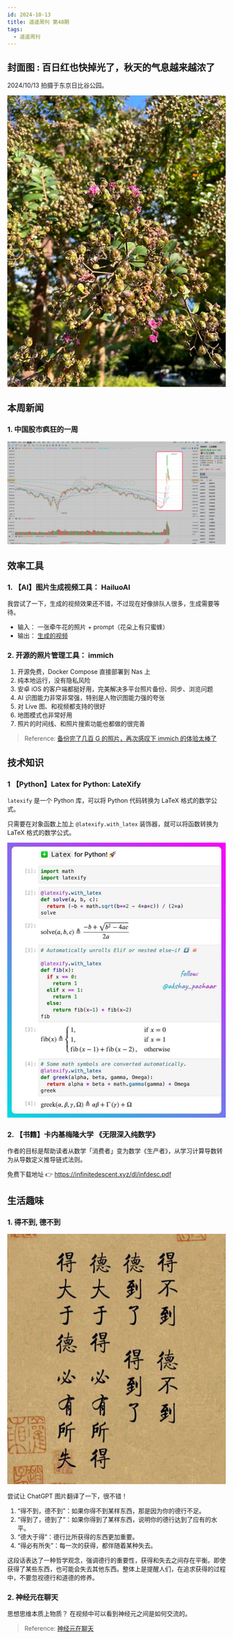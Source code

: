 ```yaml
---
id: 2024-10-13
title: 遥遥周刊 第48期
tags:
  - 遥遥周刊
---
```


## 封面图 : 百日红也快掉光了，秋天的气息越来越浓了

2024/10/13 拍摄于东京日比谷公园。

![百日红](百日红.jpg)

## 本周新闻

### 1. 中国股市疯狂的一周

![中国股市](上证指数.png)

## 效率工具

### 1. 【AI】图片生成视频工具： HailuoAI

我尝试了一下，生成的视频效果还不错，不过现在好像排队人很多，生成需要等待。

- 输入： 一张牵牛花的照片 + prompt（花朵上有只蜜蜂）
- 输出： [生成的视频](https://x.com/wifecooky/status/1844553806639661154)

### 2. 开源的照片管理工具： immich

1. 开源免费，Docker Compose 直接部署到 Nas 上
2. 纯本地运行，没有隐私风险
3. 安卓 iOS 的客户端都挺好用，完美解决多平台照片备份、同步、浏览问题
4. AI 识图能力非常非常强，特别是人物识图能力强的夸张
5. 对 Live 图、和视频都支持的很好
6. 地图模式也非常好用
7. 照片的时间线、和照片搜索功能也都做的很完善

> Reference: [备份完了几百 G 的照片，再次感叹下 immich 的体验太棒了](https://x.com/pengchujin/status/1843865848559350064)

## 技术知识

### 1 【Python】Latex for Python: LateXify

`latexify` 是一个 Python 库，可以将 Python 代码转换为 LaTeX 格式的数学公式。

只需要在对象函数上加上 `@latexify.with_latex` 装饰器，就可以将函数转换为 LaTeX 格式的数学公式。

![latexify](latexify.jpeg)

### 2. 【书籍】卡内基梅隆大学 《无限深入纯数学》

作者的目标是帮助读者从数学「消费者」变为数学《生产者》，从学习计算导数转为从导数定义推导链式法则。

免费下载地址 👉 https://infinitedescent.xyz/dl/infdesc.pdf

## 生活趣味

### 1. 得不到, 德不到

![得不到德不到](得不到德不到.jpeg)

尝试让 ChatGPT 图片翻译了一下，很不错！

1. “得不到，德不到”：如果你得不到某样东西，那是因为你的德行不足。
2. “得到了，德到了”：如果你得到了某样东西，说明你的德行达到了应有的水平。
3. “德大于得”：德行比所获得的东西更加重要。
4. “得必有所失”：每一次的获得，都伴随着某种失去。

这段话表达了一种哲学观念，强调德行的重要性，获得和失去之间存在平衡。即使获得了某些东西，也可能会失去其他东西。整体上是提醒人们，在追求获得的过程中，不要忽视德行和道德的修养。

### 2. 神经元在聊天

思想思维本质上物质？ 在视频中可以看到神经元之间是如何交流的。

> Reference: [神经元在聊天](https://x.com/TaNGSoFT/status/1843272097403134458)
